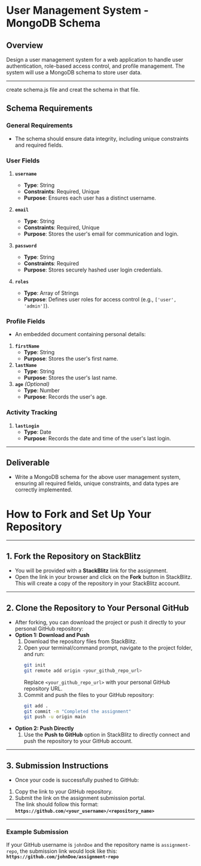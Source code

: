    # **User Management System - MongoDB Schema**

   ## **Overview**
   Design a user management system for a web application to handle user authentication, role-based access control, and profile management. The system will use a MongoDB schema to store user data.

   ---

   create schema.js file and creat the schema in that file.

   ## **Schema Requirements**

   ### **General Requirements**
   - The schema should ensure data integrity, including unique constraints and required fields.

   ### **User Fields**
   1. **`username`**
      - **Type**: String
      - **Constraints**: Required, Unique
      - **Purpose**: Ensures each user has a distinct username.

   2. **`email`**
      - **Type**: String
      - **Constraints**: Required, Unique
      - **Purpose**: Stores the user's email for communication and login.

   3. **`password`**
      - **Type**: String
      - **Constraints**: Required
      - **Purpose**: Stores securely hashed user login credentials.

   4. **`roles`**
      - **Type**: Array of Strings
      - **Purpose**: Defines user roles for access control (e.g., `['user', 'admin']`).

   ### **Profile Fields**
   - An embedded document containing personal details:
   1. **`firstName`**
      - **Type**: String
      - **Purpose**: Stores the user's first name.
   2. **`lastName`**
      - **Type**: String
      - **Purpose**: Stores the user's last name.
   3. **`age`** *(Optional)*
      - **Type**: Number
      - **Purpose**: Records the user's age.

   ### **Activity Tracking**
   1. **`lastLogin`**
      - **Type**: Date
      - **Purpose**: Records the date and time of the user's last login.
   ---

   ## **Deliverable**
   - Write a MongoDB schema for the above user management system, ensuring all required fields, unique constraints, and data types are correctly implemented.


   # **How to Fork and Set Up Your Repository**

   ---

   ## **1. Fork the Repository on StackBlitz**
   - You will be provided with a **StackBlitz** link for the assignment.
   - Open the link in your browser and click on the **Fork** button in StackBlitz.  
   This will create a copy of the repository in your StackBlitz account.

   ---

   ## **2. Clone the Repository to Your Personal GitHub**
   - After forking, you can download the project or push it directly to your personal GitHub repository:
   - **Option 1: Download and Push**
      1. Download the repository files from StackBlitz.
      2. Open your terminal/command prompt, navigate to the project folder, and run:
         ```bash
         git init
         git remote add origin <your_github_repo_url>
         ```
         Replace `<your_github_repo_url>` with your personal GitHub repository URL.
      3. Commit and push the files to your GitHub repository:
         ```bash
         git add .
         git commit -m "Completed the assignment"
         git push -u origin main
         ```
   - **Option 2: Push Directly**
      1. Use the **Push to GitHub** option in StackBlitz to directly connect and push the repository to your GitHub account.

   ---

   ## **3. Submission Instructions**
   - Once your code is successfully pushed to GitHub:
   1. Copy the link to your GitHub repository.
   2. Submit the link on the assignment submission portal.  
      The link should follow this format:  
      **`https://github.com/<your_username>/<repository_name>`**

   ---

   ### **Example Submission**
   If your GitHub username is `johnDoe` and the repository name is `assignment-repo`, the submission link would look like this:  
   **`https://github.com/johnDoe/assignment-repo`**
